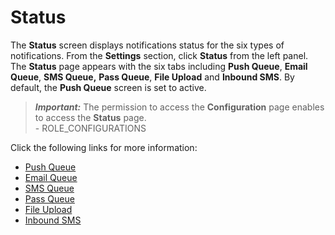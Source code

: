                             


Status
======

The **Status** screen displays notifications status for the six types of notifications. From the **Settings** section, click **Status** from the left panel. The **Status** page appears with the six tabs including **Push Queue**, **Email Queue**, **SMS Queue,** **Pass Queue**, **File Upload** and **Inbound SMS**. By default, the **Push Queue** screen is set to active.

> **_Important:_** The permission to access the **Configuration** page enables to access the **Status** page.  
\- ROLE\_CONFIGURATIONS

Click the following links for more information:

*   [Push Queue](Message_Queue_tab.md)
*   [Email Queue](Email_Queue.md)
*   [SMS Queue](SMS_Queue.md)
*   [Pass Queue](Passbook_queue.md)
*   [File Upload](File_Upload.md)
*   [Inbound SMS](Inbound_SMS.md)
